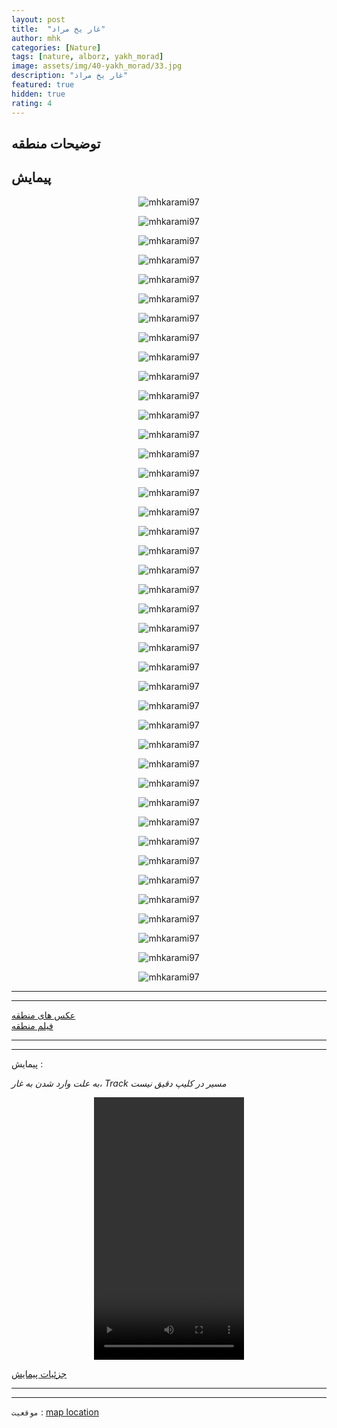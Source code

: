 ```yaml
---
layout: post
title:  "غار یخ مراد"
author: mhk
categories: [Nature]
tags: [nature, alborz, yakh_morad]
image: assets/img/40-yakh_morad/33.jpg
description: "غار یخ مراد"
featured: true
hidden: true
rating: 4
---
```


## توضیحات منطقه


## پیمایش

<p align="center"><img src="/assets/img/40-yakh_morad/01.jpg" alt="mhkarami97" /></p>

<p align="center"><img src="/assets/img/40-yakh_morad/02.jpg" alt="mhkarami97" /></p>

<p align="center"><img src="/assets/img/40-yakh_morad/03.jpg" alt="mhkarami97" /></p>

<p align="center"><img src="/assets/img/40-yakh_morad/04.jpg" alt="mhkarami97" /></p>

<p align="center"><img src="/assets/img/40-yakh_morad/05.jpg" alt="mhkarami97" /></p>

<p align="center"><img src="/assets/img/40-yakh_morad/06.jpg" alt="mhkarami97" /></p>

<p align="center"><img src="/assets/img/40-yakh_morad/07.jpg" alt="mhkarami97" /></p>

<p align="center"><img src="/assets/img/40-yakh_morad/08.jpg" alt="mhkarami97" /></p>

<p align="center"><img src="/assets/img/40-yakh_morad/09.jpg" alt="mhkarami97" /></p>

<p align="center"><img src="/assets/img/40-yakh_morad/10.jpg" alt="mhkarami97" /></p>

<p align="center"><img src="/assets/img/40-yakh_morad/11.jpg" alt="mhkarami97" /></p>

<p align="center"><img src="/assets/img/40-yakh_morad/12.jpg" alt="mhkarami97" /></p>

<p align="center"><img src="/assets/img/40-yakh_morad/13.jpg" alt="mhkarami97" /></p>

<p align="center"><img src="/assets/img/40-yakh_morad/14.jpg" alt="mhkarami97" /></p>

<p align="center"><img src="/assets/img/40-yakh_morad/15.jpg" alt="mhkarami97" /></p>

<p align="center"><img src="/assets/img/40-yakh_morad/16.jpg" alt="mhkarami97" /></p>

<p align="center"><img src="/assets/img/40-yakh_morad/17.jpg" alt="mhkarami97" /></p>

<p align="center"><img src="/assets/img/40-yakh_morad/18.jpg" alt="mhkarami97" /></p>

<p align="center"><img src="/assets/img/40-yakh_morad/19.jpg" alt="mhkarami97" /></p>

<p align="center"><img src="/assets/img/40-yakh_morad/20.jpg" alt="mhkarami97" /></p>

<p align="center"><img src="/assets/img/40-yakh_morad/21.jpg" alt="mhkarami97" /></p>

<p align="center"><img src="/assets/img/40-yakh_morad/22.jpg" alt="mhkarami97" /></p>

<p align="center"><img src="/assets/img/40-yakh_morad/23.jpg" alt="mhkarami97" /></p>

<p align="center"><img src="/assets/img/40-yakh_morad/24.jpg" alt="mhkarami97" /></p>

<p align="center"><img src="/assets/img/40-yakh_morad/25.jpg" alt="mhkarami97" /></p>

<p align="center"><img src="/assets/img/40-yakh_morad/26.jpg" alt="mhkarami97" /></p>

<p align="center"><img src="/assets/img/40-yakh_morad/27.jpg" alt="mhkarami97" /></p>

<p align="center"><img src="/assets/img/40-yakh_morad/28.jpg" alt="mhkarami97" /></p>

<p align="center"><img src="/assets/img/40-yakh_morad/29.jpg" alt="mhkarami97" /></p>

<p align="center"><img src="/assets/img/40-yakh_morad/30.jpg" alt="mhkarami97" /></p>

<p align="center"><img src="/assets/img/40-yakh_morad/31.jpg" alt="mhkarami97" /></p>

<p align="center"><img src="/assets/img/40-yakh_morad/32.jpg" alt="mhkarami97" /></p>

<p align="center"><img src="/assets/img/40-yakh_morad/33.jpg" alt="mhkarami97" /></p>

<p align="center"><img src="/assets/img/40-yakh_morad/34.jpg" alt="mhkarami97" /></p>

<p align="center"><img src="/assets/img/40-yakh_morad/35.jpg" alt="mhkarami97" /></p>

<p align="center"><img src="/assets/img/40-yakh_morad/36.jpg" alt="mhkarami97" /></p>

<p align="center"><img src="/assets/img/40-yakh_morad/37.jpg" alt="mhkarami97" /></p>

<p align="center"><img src="/assets/img/40-yakh_morad/38.jpg" alt="mhkarami97" /></p>

<p align="center"><img src="/assets/img/40-yakh_morad/39.jpg" alt="mhkarami97" /></p>

<p align="center"><img src="/assets/img/40-yakh_morad/40.jpg" alt="mhkarami97" /></p>

<p align="center"><img src="/assets/img/40-yakh_morad/41.jpg" alt="mhkarami97" /></p>

---
---

[عکس های منطقه](https://www.instagram.com/p/CaXg2qHsiiQ/)  
[فیلم منطقه]()  

---
---

پیمایش : 

*به علت وارد شدن به غار، Track مسیر در کلیپ دقیق نیست*

<p align="center">
<video width="240" height="420" controls>
  <source src="/assets/img/40-yakh_morad/01.mp4" type="video/mp4">
</video>
</p>

[جزئیات پیمایش](/assets/img/40-yakh_morad/42.jpg)  

---
---

`موقعیت` : [map location](https://www.google.com/maps/place/Yakh+Morad+Cave/@36.1182484,51.2718548,15z/data=!4m5!3m4!1s0x0:0x289f8ca61b2d0485!8m2!3d36.1182484!4d51.2718548)
